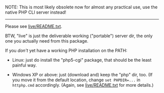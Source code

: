 NOTE: This is most likely obsolete now for almost any practical use, use the native PHP CLI server instead!

--------------

Please see [live/README.txt](live/README.txt).<br>

BTW, "live" is just the deliverable working ("portable") server dir,
the only one you actually need from this package.

If you *don't* yet have a working PHP installation on the PATH:

- Linux: just do install the "php5-cgi" package, that should be the
  least painful way.

- Windows XP or above: just (download and) keep the "php" dir, too.
  (If you move it from the default location, change `set PHPDIR=...`
  in `httphp.cmd` accordingly. (Again, see [live/README.txt](live/README.txt)
  for more details.)

